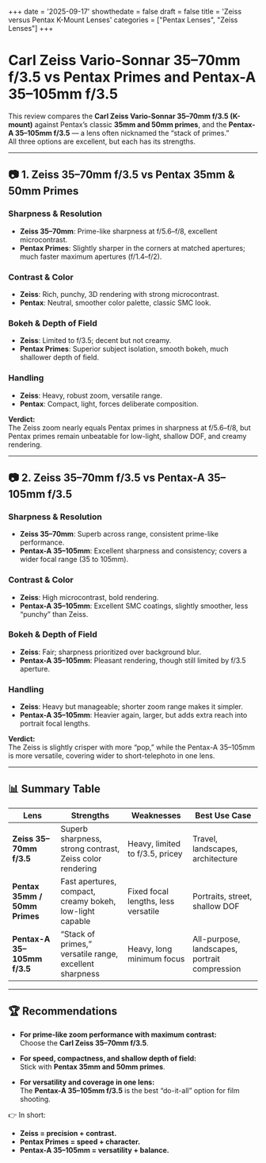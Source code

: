 +++
date = '2025-09-17'
showthedate = false
draft = false
title = 'Zeiss versus Pentax K-Mount Lenses'
categories = ["Pentax Lenses", "Zeiss Lenses"]
+++

# Carl Zeiss Vario-Sonnar 35–70mm f/3.5 vs Pentax Primes and Pentax-A 35–105mm f/3.5

This review compares the **Carl Zeiss Vario-Sonnar 35–70mm f/3.5 (K-mount)** against Pentax’s classic **35mm and 50mm primes**, and the **Pentax-A 35–105mm f/3.5** — a lens often nicknamed the “stack of primes.”  
All three options are excellent, but each has its strengths.

---

## 📷 1. Zeiss 35–70mm f/3.5 vs Pentax 35mm & 50mm Primes

### Sharpness & Resolution
- **Zeiss 35–70mm**: Prime-like sharpness at f/5.6–f/8, excellent microcontrast.  
- **Pentax Primes**: Slightly sharper in the corners at matched apertures; much faster maximum apertures (f/1.4–f/2).  

### Contrast & Color
- **Zeiss**: Rich, punchy, 3D rendering with strong microcontrast.  
- **Pentax**: Neutral, smoother color palette, classic SMC look.  

### Bokeh & Depth of Field
- **Zeiss**: Limited to f/3.5; decent but not creamy.  
- **Pentax Primes**: Superior subject isolation, smooth bokeh, much shallower depth of field.  

### Handling
- **Zeiss**: Heavy, robust zoom, versatile range.  
- **Pentax**: Compact, light, forces deliberate composition.  

**Verdict:**  
The Zeiss zoom nearly equals Pentax primes in sharpness at f/5.6–f/8, but Pentax primes remain unbeatable for low-light, shallow DOF, and creamy rendering.  

---

## 📷 2. Zeiss 35–70mm f/3.5 vs Pentax-A 35–105mm f/3.5

### Sharpness & Resolution
- **Zeiss 35–70mm**: Superb across range, consistent prime-like performance.  
- **Pentax-A 35–105mm**: Excellent sharpness and consistency; covers a wider focal range (35 to 105mm).  

### Contrast & Color
- **Zeiss**: High microcontrast, bold rendering.  
- **Pentax-A 35–105mm**: Excellent SMC coatings, slightly smoother, less “punchy” than Zeiss.  

### Bokeh & Depth of Field
- **Zeiss**: Fair; sharpness prioritized over background blur.  
- **Pentax-A 35–105mm**: Pleasant rendering, though still limited by f/3.5 aperture.  

### Handling
- **Zeiss**: Heavy but manageable; shorter zoom range makes it simpler.  
- **Pentax-A 35–105mm**: Heavier again, larger, but adds extra reach into portrait focal lengths.  

**Verdict:**  
The Zeiss is slightly crisper with more “pop,” while the Pentax-A 35–105mm is more versatile, covering wider to short-telephoto in one lens.  

---

## 📊 Summary Table

| Lens | Strengths | Weaknesses | Best Use Case |
|------|-----------|------------|---------------|
| **Zeiss 35–70mm f/3.5** | Superb sharpness, strong contrast, Zeiss color rendering | Heavy, limited to f/3.5, pricey | Travel, landscapes, architecture |
| **Pentax 35mm / 50mm Primes** | Fast apertures, compact, creamy bokeh, low-light capable | Fixed focal lengths, less versatile | Portraits, street, shallow DOF |
| **Pentax-A 35–105mm f/3.5** | “Stack of primes,” versatile range, excellent sharpness | Heavy, long minimum focus | All-purpose, landscapes, portrait compression |

---

## 🏆 Recommendations

- **For prime-like zoom performance with maximum contrast:**  
  Choose the **Carl Zeiss 35–70mm f/3.5**.  

- **For speed, compactness, and shallow depth of field:**  
  Stick with **Pentax 35mm and 50mm primes**.  

- **For versatility and coverage in one lens:**  
  The **Pentax-A 35–105mm f/3.5** is the best “do-it-all” option for film shooting.  

👉 In short:  
- **Zeiss = precision + contrast.**  
- **Pentax Primes = speed + character.**  
- **Pentax-A 35–105mm = versatility + balance.**
